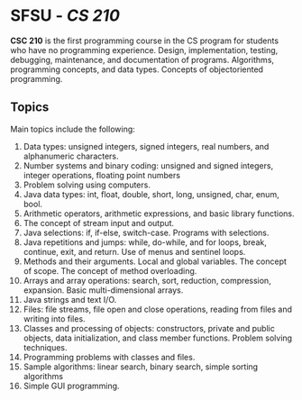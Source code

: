 # SFSU - *CS 210*

**CSC 210** is the first programming course in the CS program for students who have no
programming experience. Design, implementation, testing, debugging, maintenance, and documentation of
programs. Algorithms, programming concepts, and data types. Concepts of objectoriented
programming. 

## Topics

Main topics include the following:
1. Data types: unsigned integers, signed integers, real numbers, and alphanumeric
characters.
2. Number systems and binary coding: unsigned and signed integers, integer
operations, floating point numbers
3. Problem solving using computers.
4. Java data types: int, float, double, short, long, unsigned, char, enum, bool.
5. Arithmetic operators, arithmetic expressions, and basic library functions.
6. The concept of stream input and output.
7. Java selections: if, if-else, switch-case. Programs with selections.
8. Java repetitions and jumps: while, do-while, and for loops, break, continue, exit,
and return. Use of menus and sentinel loops.
9. Methods and their arguments. Local and global variables. The concept of scope.
The concept of method overloading.
10. Arrays and array operations: search, sort, reduction, compression, expansion.
Basic multi-dimensional arrays.
11. Java strings and text I/O.
12. Files: file streams, file open and close operations, reading from files and
writing into files.
13. Classes and processing of objects: constructors, private and public
objects, data initialization, and class member functions. Problem solving techniques.
14. Programming problems with classes and files.
15. Sample algorithms: linear search, binary search, simple sorting algorithms
16. Simple GUI programming. 
